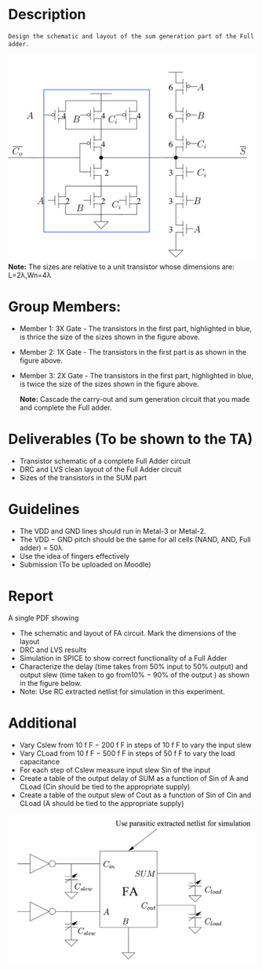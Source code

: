 # Description
	Design the schematic and layout of the sum generation part of the Full adder.
![Full Adder Circuit](https://github.com/SrivenkatAnr/EE5311-Digital-IC-Design/blob/main/Assignment3/assets/Given/FA-Sum.png?raw=true) 
**Note:** The sizes are relative to a unit transistor whose dimensions are: L=2λ,Wn=4λ

# Group Members:
* Member 1: 3X Gate - The transistors in the first part, highlighted in blue, is thrice the size of the sizes shown in the figure above.
* Member 2: 1X Gate - The transistors in the first part is as shown in the figure above. 
* Member 3: 2X Gate - The transistors in the first part, highlighted in blue, is twice the size of the sizes shown in the figure above.

	**Note:** Cascade the carry-out and sum generation circuit that you made and complete the Full adder. 

# Deliverables (To be shown to the TA)
* Transistor schematic of a complete Full Adder circuit 
* DRC and LVS clean layout of the Full Adder circuit 
* Sizes of the transistors in the SUM part 

# Guidelines 
* The VDD and GND lines should run in Metal-3 or Metal-2.
* The VDD − GND pitch should be the same for all cells (NAND, AND, Full adder) = 50λ 
* Use the idea of fingers effectively
* Submission (To be uploaded on Moodle)

# Report
A single PDF showing 
* The schematic and layout of FA circuit. Mark the dimensions of the layout 
* DRC and LVS results 
* Simulation in SPICE to show correct functionality of a Full Adder
* Characterize the delay (time takes from 50% input to 50% output) and output slew (time taken to go from10% − 90% of the output ) as shown in the figure below. 
* Note: Use RC extracted netlist for simulation in this experiment. 

# Additional
* Vary Cslew from 10 f F − 200 f F in steps of 10 f F to vary the input slew 
* Vary CLoad from 10 f F − 500 f F in steps of 50 f F to vary the load capacitance 
* For each step of Cslew measure input slew Sin of the input 
* Create a table of the output delay of SUM as a function of Sin of A and CLoad (Cin should be tied to the appropriate supply) 
* Create a table of the output slew of Cout as a function of Sin of Cin and CLoad (A should be tied to the appropriate supply)

![Simulation Circuit](https://github.com/SrivenkatAnr/EE5311-Digital-IC-Design/blob/main/Assignment3/assets/Given/FA%20char_1.png?raw=true)